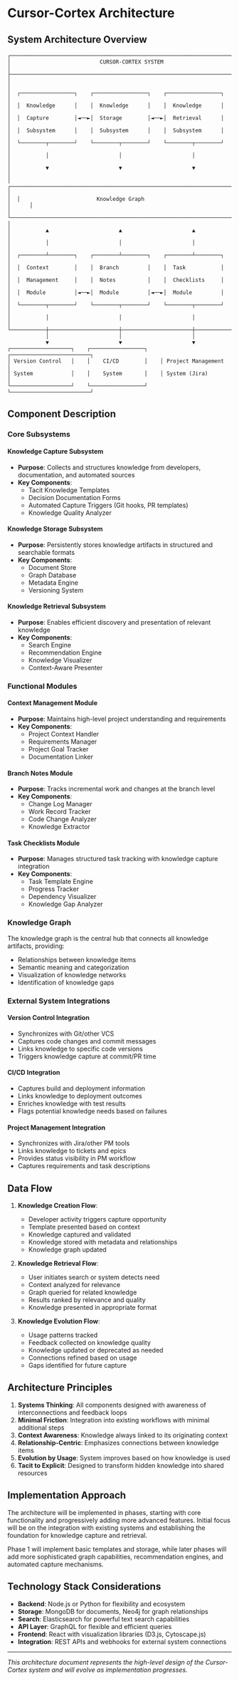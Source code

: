 # Cursor-Cortex Architecture

## System Architecture Overview

```
┌───────────────────────────────────────────────────────────────────────────────────┐
│                            CURSOR-CORTEX SYSTEM                                   │
├───────────────────────────────────────────────────────────────────────────────────┤
│                                                                                   │
│  ┌─────────────────┐    ┌─────────────────┐    ┌─────────────────┐                │
│  │  Knowledge      │    │  Knowledge      │    │  Knowledge      │                │
│  │  Capture        │◄──►│  Storage        │◄──►│  Retrieval      │                │
│  │  Subsystem      │    │  Subsystem      │    │  Subsystem      │                │
│  └────────┬────────┘    └────────┬────────┘    └────────┬────────┘                │
│           │                      │                      │                         │
│           ▼                      ▼                      ▼                         │
│  ┌─────────────────────────────────────────────────────────────────────────┐      │
│  │                        Knowledge Graph                                  │      │
│  └─────────────────────────────────────────────────────────────────────────┘      │
│           ▲                      ▲                      ▲                         │
│           │                      │                      │                         │
│  ┌────────┴────────┐    ┌────────┴────────┐    ┌────────┴────────┐                │
│  │  Context        │    │  Branch         │    │  Task           │                │
│  │  Management     │    │  Notes          │    │  Checklists     │                │
│  │  Module         │◄──►│  Module         │◄──►│  Module         │                │
│  └────────┬────────┘    └────────┬────────┘    └────────┬────────┘                │
│           │                      │                      │                         │
└───────────┼──────────────────────┼──────────────────────┼─────────────────────────┘
            │                      │                      │
            ▼                      ▼                      ▼
┌───────────────────┐    ┌─────────────────┐    ┌─────────────────────────┐
│ Version Control   │    │    CI/CD        │    │ Project Management      │
│ System            │    │    System       │    │ System (Jira)           │
└───────────────────┘    └─────────────────┘    └─────────────────────────┘
```

## Component Description

### Core Subsystems

#### Knowledge Capture Subsystem
- **Purpose**: Collects and structures knowledge from developers, documentation, and automated sources
- **Key Components**:
  - Tacit Knowledge Templates
  - Decision Documentation Forms
  - Automated Capture Triggers (Git hooks, PR templates)
  - Knowledge Quality Analyzer

#### Knowledge Storage Subsystem
- **Purpose**: Persistently stores knowledge artifacts in structured and searchable formats
- **Key Components**:
  - Document Store
  - Graph Database
  - Metadata Engine
  - Versioning System

#### Knowledge Retrieval Subsystem
- **Purpose**: Enables efficient discovery and presentation of relevant knowledge
- **Key Components**:
  - Search Engine
  - Recommendation Engine
  - Knowledge Visualizer
  - Context-Aware Presenter

### Functional Modules

#### Context Management Module
- **Purpose**: Maintains high-level project understanding and requirements
- **Key Components**:
  - Project Context Handler
  - Requirements Manager
  - Project Goal Tracker
  - Documentation Linker

#### Branch Notes Module
- **Purpose**: Tracks incremental work and changes at the branch level
- **Key Components**:
  - Change Log Manager
  - Work Record Tracker
  - Code Change Analyzer
  - Knowledge Extractor

#### Task Checklists Module
- **Purpose**: Manages structured task tracking with knowledge capture integration
- **Key Components**:
  - Task Template Engine
  - Progress Tracker
  - Dependency Visualizer
  - Knowledge Gap Analyzer

### Knowledge Graph

The knowledge graph is the central hub that connects all knowledge artifacts, providing:
- Relationships between knowledge items
- Semantic meaning and categorization
- Visualization of knowledge networks
- Identification of knowledge gaps

### External System Integrations

#### Version Control Integration
- Synchronizes with Git/other VCS
- Captures code changes and commit messages
- Links knowledge to specific code versions
- Triggers knowledge capture at commit/PR time

#### CI/CD Integration
- Captures build and deployment information
- Links knowledge to deployment outcomes
- Enriches knowledge with test results
- Flags potential knowledge needs based on failures

#### Project Management Integration
- Synchronizes with Jira/other PM tools
- Links knowledge to tickets and epics
- Provides status visibility in PM workflow
- Captures requirements and task descriptions

## Data Flow

1. **Knowledge Creation Flow**:
   - Developer activity triggers capture opportunity
   - Template presented based on context
   - Knowledge captured and validated
   - Knowledge stored with metadata and relationships
   - Knowledge graph updated

2. **Knowledge Retrieval Flow**:
   - User initiates search or system detects need
   - Context analyzed for relevance
   - Graph queried for related knowledge
   - Results ranked by relevance and quality
   - Knowledge presented in appropriate format

3. **Knowledge Evolution Flow**:
   - Usage patterns tracked
   - Feedback collected on knowledge quality
   - Knowledge updated or deprecated as needed
   - Connections refined based on usage
   - Gaps identified for future capture

## Architecture Principles

1. **Systems Thinking**: All components designed with awareness of interconnections and feedback loops
2. **Minimal Friction**: Integration into existing workflows with minimal additional steps
3. **Context Awareness**: Knowledge always linked to its originating context
4. **Relationship-Centric**: Emphasizes connections between knowledge items
5. **Evolution by Usage**: System improves based on how knowledge is used
6. **Tacit to Explicit**: Designed to transform hidden knowledge into shared resources

## Implementation Approach

The architecture will be implemented in phases, starting with core functionality and progressively adding more advanced features. Initial focus will be on the integration with existing systems and establishing the foundation for knowledge capture and retrieval.

Phase 1 will implement basic templates and storage, while later phases will add more sophisticated graph capabilities, recommendation engines, and automated capture mechanisms.

## Technology Stack Considerations

- **Backend**: Node.js or Python for flexibility and ecosystem
- **Storage**: MongoDB for documents, Neo4j for graph relationships
- **Search**: Elasticsearch for powerful text search capabilities
- **API Layer**: GraphQL for flexible and efficient queries
- **Frontend**: React with visualization libraries (D3.js, Cytoscape.js)
- **Integration**: REST APIs and webhooks for external system connections

---

*This architecture document represents the high-level design of the Cursor-Cortex system and will evolve as implementation progresses.* 